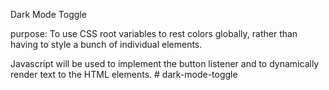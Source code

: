 Dark Mode Toggle

purpose: To use CSS root variables to rest colors globally, rather than having to style a bunch of individual elements.

Javascript will be used to implement the button listener and to dynamically render text to the HTML elements. #   d a r k - m o d e - t o g g l e  
 